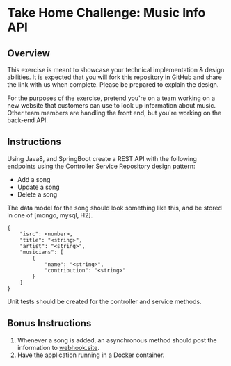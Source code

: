 # Take Home Challenge: Music Info API

## Overview
This exercise is meant to showcase your technical implementation & design abilities. It is expected that you will fork this repository in GitHub and share the link with us when complete. Please be prepared to explain the design. 

For the purposes of the exercise, pretend you're on a team working on a new website that customers can use to look up information about music. Other team members are handling the front end, but you're working on the back-end API.

## Instructions
Using Java8, and SpringBoot create a REST API with the following endpoints using the Controller Service Repository design pattern:

- Add a song
- Update a song
- Delete a song

The data model for the song should look something like this, and be stored in one of [mongo, mysql, H2]. 

```
{
    "isrc": <number>,
    "title": "<string>",
    "artist": "<string>",
    "musicians": [
        {
            "name": "<string>",
            "contribution": "<string>"
        }
    ]
}
```

Unit tests should be created for the controller and service methods. 

## Bonus Instructions
1. Whenever a song is added, an asynchronous method should post the information to [webhook.site](https://webhook.site/). 
2. Have the application running in a Docker container. 


